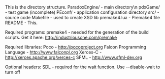 This is the directory structure.
ParadoxEngine/ - main directory\n
	pdxGame/ - test game (incomplete)
	PEconf/ - application configuration directory
	src/ - source code
	Makefile - used to create XSD lib
	premake4.lua - Premake4 file
	README - This.

Required programs:
	premake4 - needed for the generation of the build scripts. Get it here: http://industriousone.com/premake

Required libraries:
	Poco - http://pocoproject.org
	Falcon Programming Language - http://www.falconpl.org
	Xerces-C - http://xerces.apache.org/xerces-c
	SFML - http://www.sfml-dev.org
	
Optional headers:
	SDL - required for the wait function. Use --disable-wait to turn off
